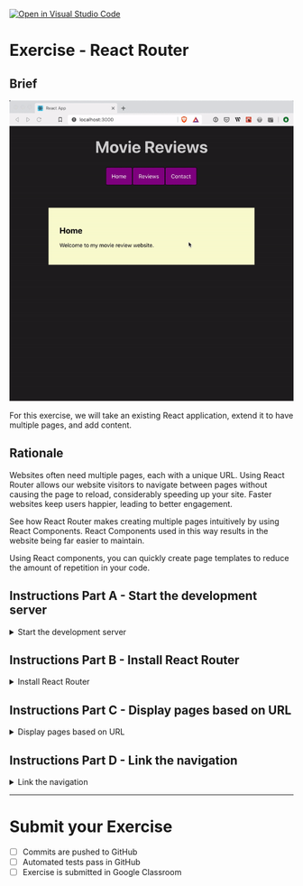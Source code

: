 [![Open in Visual Studio Code](https://classroom.github.com/assets/open-in-vscode-718a45dd9cf7e7f842a935f5ebbe5719a5e09af4491e668f4dbf3b35d5cca122.svg)](https://classroom.github.com/online_ide?assignment_repo_id=11241045&assignment_repo_type=AssignmentRepo)
# Exercise - React Router

## Brief

![exercise brief](docs/brief.gif)

For this exercise, we will take an existing React application, extend it to have multiple pages, and add content.

## Rationale

Websites often need multiple pages, each with a unique URL. Using React Router allows our website visitors to navigate between pages without causing the page to reload, considerably speeding up your site. Faster websites keep users happier, leading to better engagement.

See how React Router makes creating multiple pages intuitively by using React Components. React Components used in this way results in the website being far easier to maintain.

Using React components, you can quickly create page templates to reduce the amount of repetition in your code.

## Instructions Part A - Start the development server

<details>
  <summary>Start the development server</summary>
<br>

To start the development server, navigate to the root folder of this challenge via your terminal. You can do this by opening the terminal in VS Code. Once you have the terminal ready, type the following commands:

```shell
# install the server dependencies
npm install

# start the webserver
npm start
```

Once the server starts running, it should automatically open your browser to the following site: [http://localhost:3000](http://localhost:3000)

All things going well, you should see a website that looks similar to the following.

![start](docs/start.png)

</details>

## Instructions Part B - Install React Router

<details>
  <summary>Install React Router</summary>
<br>

The following instructions are from the [React Router Quick Start](https://reactrouter.com/web/guides/quick-start) documentation.

1. Install the React Router package from npm

   ```shell
   npm install react-router-dom
   ```

2. Import the React Router package to `src/App.js`. At the top of the file, copy and paste the following code:

   ```js
   import { Routes, Route, Link } from "react-router-dom";
   ```

3. Import the React Router package to `src/index.js`. At the tope of the file, copy and paste the following code;

```js
import { BrowserRouter } from "react-router-dom";
```

This imports all the things we need from React Router to use in our React application.

</details>

## Instructions Part C - Display pages based on URL

<details>
  <summary>Display pages based on URL</summary>
<br>

For this part, you will use React Router to display particular components when URLs are visited in the web browser.

**Important:** React Router has a [basic example](https://reactrouter.com/docs/en/v6/examples/basic) which you should refer to when completing the rest of this exercise. You can use this example and skip the instructions below if you prefer.

You first need to wrap the existing `App` component in the `<BrowserRouter>` component from React Router. This enables React Router to control your app.

1. Open `src/index.js`, and find the `App` component.
2. Update so the `App` component is wrapped with the `<BrowserRouter>` component from React Router. Make sure you have opening `<BrowserRouter>` and closing `</BrowserRouter>` tags within the existing `<React.StrictMode>` component and outside the `<App />` component .
3. Your component should now look something like this:

   ```jsx
   ReactDOM.render(
      <React.StrictMode>
        <BrowserRouter>
        <App />
      </BrowserRouter>
      </React.StrictMode>,
      document.getElementById("root")
    );
   }
   ```

Now you need to make React Router display particular components when a route is visited. Routes are used to display different pages to the users. For example, http://localhost:3000/**reviews** will show movie reviews.

React Router does this with `<Routes>` and `<Route>` components. These components let you switch what to display depending on the route.

There are three components in `App.js`, named `Reviews`, `Contact` and `Home`. Only one component should be displayed at a time, depending on what page route is being visited, as per the brief.

To achieve this, we will use the `<Routes>` and `<Route>` components from React Router.

1. Wrap the existing three components in the `<Routes>` component, so it looks like the following:

   ```jsx
   <Routes>
     <Reviews />
     <Contact />
     <Home />
   </Routes>
   ```

   React Router will now look for `<Route>` components inside the `<Routes>` component, to switch the pages depending on the routes.

2. Add a `<Route>` component from React Route for each of the existing components. Use the `path` attribute to match the route with the path from the browser URL. The `Home` path should be matched to `/`. Add the exisiting components as part of the `element` attribute. You should end up with the following:

   ```jsx
      <Route path="reviews" element={<Reviews />} />
      <Route path="contact" element={<Contact />} />
      <Route path="/" element={<Home />} />
   ```

3. Your page should now be displaying those routes only when the path matches

**Acceptance criteria**

- When you visit http://localhost:3000 in your browser, only the home page is visible
- When you visit http://localhost:3000/reviews in your browser, only the reviews listing is visible
- When you visit http://localhost:3000/contact in your browser, only the contact page is visible

</details>

## Instructions Part D - Link the navigation

<details>
  <summary>Link the navigation</summary>
<br>

The last step to completing the brief is to make the navigation work without the web page reloading. Currently, when you click a link, the page will reload before it displays. Because the React application already has all the information it needs to display new pages, there is no need for it to reload.

React Router has the `<Link>` component that can be used to solve this problem.

1. Find the navigation in `App.js`. We will replace the existing `<a>` tags with `<Link>` components
2. Replace each of the existing `<a>` tags with `<Link>`. Also, instead of using the `href` attribute, use `to`.
3. Your navigation should now look something like this:

   ```jsx
   <ul>
     <li>
       <Link to="/">Home</Link>
     </li>
     <li>
       <Link to="/reviews">Reviews</Link>
     </li>
     <li>
       <Link to="/contact">Contact</Link>
     </li>
   </ul>
   ```

4. Now when you click the links on your webpage, there are no page reloads

**Acceptance criteria**

- When you click the `Home` link, the browser is redirected to http://localhost:3000, without a page reload
- When you click the `Reviews` link, the browser is redirected to http://localhost:3000/reviews, without a page reload
- When you click the `Contact` link, the browser is redirected to http://localhost:3000/contact, without a page reload

</details>

---

# Submit your Exercise

- [ ] Commits are pushed to GitHub
- [ ] Automated tests pass in GitHub
- [ ] Exercise is submitted in Google Classroom
